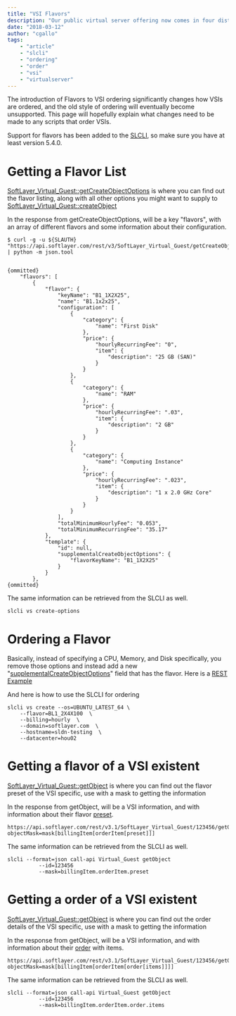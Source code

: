 ```yaml
---
title: "VSI Flavors"
description: "Our public virtual server offering now comes in four distinct virtual server families: balanced, balanced local storage, compute, and memory. With this enhancement, IBM continues its effort to provide you with a first-class public cloud experience by taking the guesswork out of provisioning the right instance flavor for your workload needs."
date: "2018-03-12"
author: "cgallo"
tags:
    - "article"
    - "slcli"
    - "ordering"
    - "order"
    - "vsi"
    - "virtualserver"
---
```


The introduction of Flavors to VSI ordering significantly changes how VSIs are ordered, and the old style of ordering will eventually become unsupported. This page will hopefully explain what changes need to be made to any scripts that order VSIs.

Support for flavors has been added to the [SLCLI](https://github.com/softlayer/softlayer-python), so make sure you have at least version 5.4.0.


# Getting a Flavor List

[SoftLayer_Virtual_Guest::getCreateObjectOptions](https://softlayer.github.io/reference/services/SoftLayer_Virtual_Guest/getCreateObjectOptions/) is where you can find out the flavor listing, along with all other options you might want to supply to [SoftLayer_Virtual_Guest::createObject](https://softlayer.github.io/reference/services/SoftLayer_Virtual_Guest/createObject)

In the response from getCreateObjectOptions, will be a key "flavors", with an array of different flavors and some information about their configuration.

```
$ curl -g -u ${SLAUTH} "https://api.softlayer.com/rest/v3/SoftLayer_Virtual_Guest/getCreateObjectOptions" | python -m json.tool


{ommitted}
    "flavors": [
        {
            "flavor": {
                "keyName": "B1_1X2X25",
                "name": "B1.1x2x25",
                "configuration": [
                    {
                        "category": {
                            "name": "First Disk"
                        },
                        "price": {
                            "hourlyRecurringFee": "0",
                            "item": {
                                "description": "25 GB (SAN)"
                            }
                        }
                    },
                    {
                        "category": {
                            "name": "RAM"
                        },
                        "price": {
                            "hourlyRecurringFee": ".03",
                            "item": {
                                "description": "2 GB"
                            }
                        }
                    },
                    {
                        "category": {
                            "name": "Computing Instance"
                        },
                        "price": {
                            "hourlyRecurringFee": ".023",
                            "item": {
                                "description": "1 x 2.0 GHz Core"
                            }
                        }
                    }
                ],
                "totalMinimumHourlyFee": "0.053",
                "totalMinimumRecurringFee": "35.17"
            },
            "template": {
                "id": null,
                "supplementalCreateObjectOptions": {
                    "flavorKeyName": "B1_1X2X25"
                }
            }
        },
{ommitted}
```

The same information can be retrieved from the SLCLI as well.
```
slcli vs create-options
```


# Ordering a Flavor


Basically, instead of specifying a CPU, Memory, and Disk specifically, you remove those options and instead add a new "[supplementalCreateObjectOptions](https://softlayer.github.io/reference/datatypes/SoftLayer_Virtual_Guest_SupplementalCreateObjectOptions/)" field that has the flavor. Here is a [REST Example](https://console.bluemix.net/docs/vsi/vsi_provision_api.html#api-rest-public)

And here is how to use the SLCLI for ordering
```
slcli vs create --os=UBUNTU_LATEST_64 \
    --flavor=BL1_2X4X100  \
    --billing=hourly  \
    --domain=softlayer.com  \
    --hostname=sldn-testing  \
    --datacenter=hou02
```

# Getting a flavor of a VSI existent 


[SoftLayer_Virtual_Guest::getObject](https://softlayer.github.io/reference/services/SoftLayer_Virtual_Guest/getObject/)  is where you can find out the flavor preset of the VSI specific, use with a mask to getting the information

In the response from getObject, will be a VSI information, and with information about their flavor [preset](https://sldn.softlayer.com/reference/datatypes/SoftLayer_Billing_Order_Item/#preset).


``` 
https://api.softlayer.com/rest/v3.1/SoftLayer_Virtual_Guest/123456/getObject?objectMask=mask[billingItem[orderItem[preset]]]
```

The same information can be retrieved from the SLCLI as well.


```
slcli --format=json call-api Virtual_Guest getObject 
          --id=123456 
          --mask=billingItem.orderItem.preset
```


# Getting a order of a VSI existent

[SoftLayer_Virtual_Guest::getObject](https://softlayer.github.io/reference/services/SoftLayer_Virtual_Guest/getObject/) is where you can find out the order details of the VSI specific, use with a mask to getting the information

In the response from getObject, will be a VSI information, and with information about their [order](https://sldn.softlayer.com/reference/datatypes/SoftLayer_Billing_Order/#items) with items.


``` 
https://api.softlayer.com/rest/v3.1/SoftLayer_Virtual_Guest/123456/getObject?objectMask=mask[billingItem[orderItem[order[items]]]]
```

The same information can be retrieved from the SLCLI as well.


```
slcli --format=json call-api Virtual_Guest getObject 
          --id=123456 
          --mask=billingItem.orderItem.order.items
```